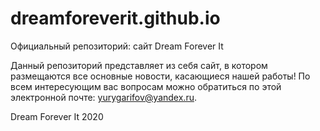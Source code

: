 # dreamforeverit.github.io
Официальный репозиторий: сайт Dream Forever It

Данный репозиторий представляет из себя сайт, в котором размещаются все основные новости, касающиеся нашей работы!
По всем интересующим вас вопросам можно обратиться по этой электронной почте: yurygarifov@yandex.ru.

Dream Forever It 2020
